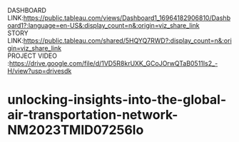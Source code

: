 DASHBOARD LINK:https://public.tableau.com/views/Dashboard1_16964182906810/Dashboard1?:language=en-US&:display_count=n&:origin=viz_share_link  
STORY LINK:https://public.tableau.com/shared/5HQYQ7RWD?:display_count=n&:origin=viz_share_link  
PROJECT VIDEO :https://drive.google.com/file/d/1VD5R8krUXK_GCoJOrwQTaB0511Is2_-H/view?usp=drivesdk
# unlocking-insights-into-the-global-air-transportation-network-NM2023TMID07256lo
